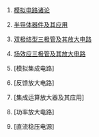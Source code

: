 1. [模拟电路诸论](md/模拟电路诸论.md)

2. [半导体器件及其应用](md/半导体器件及其应用.md)

3. [双极结型三极管及其放大电路](md/双极结型三极管及其放大电路.md)

4. [场效应三极管及其放大电路](md/场效应三极管及其放大电路.md)

4. [模拟集成电路]

5. [反馈放大电路]

6. [集成运算放大器及其应用]

7. [功率放大电路]

8. [直流稳压电源]
